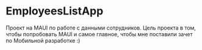 # EmployeesListApp

Проект на MAUI по работе с данными сотрудников. 
Цель проекта в том, чтобы попробовать MAUI и самое главное, чтобы мне поставили зачет по Мобильной разработке :)
